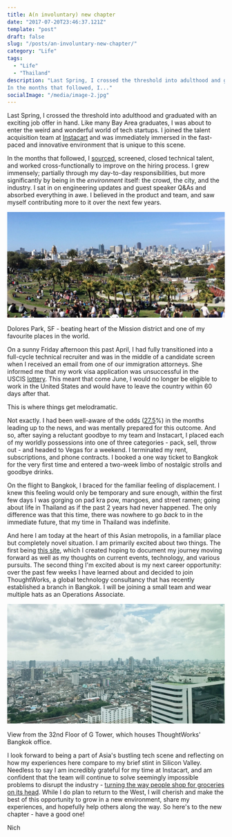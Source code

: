 ```yaml
---
title: A(n involuntary) new chapter
date: "2017-07-20T23:46:37.121Z"
template: "post"
draft: false
slug: "/posts/an-involuntary-new-chapter/"
category: "Life"
tags:
  - "Life"
  - "Thailand"
description: "Last Spring, I crossed the threshold into adulthood and graduated with an exciting job offer in hand. Like many Bay Area graduates, I was about to enter the weird and wonderful world of tech startups. I joined the talent acquisition team at Instacart and was immediately immersed in the fast-paced and innovative environment that is unique to this scene.
In the months that followed, I..."
socialImage: "/media/image-2.jpg"
---
```


Last Spring, I crossed the threshold into adulthood and graduated with an exciting job offer in hand. Like many Bay Area graduates, I was about to enter the weird and wonderful world of tech startups. I joined the talent acquisition team at [Instacart](https://www.instacart.com/) and was immediately immersed in the fast-paced and innovative environment that is unique to this scene.

In the months that followed, I [sourced](https://www.recruiter.com/i/sourcing/), screened, closed technical talent, and worked cross-functionally to improve on the hiring process. I grew immensely; partially through my day-to-day responsibilities, but more significantly by being in the *environment* itself: the crowd, the city, and the industry. I sat in on engineering updates and guest speaker Q&As and absorbed everything in awe. I believed in the product and team, and saw myself contributing more to it over the next few years.

![Dolores Park, SF - beating heart of the Mission district and one of my favourite places in the world.](/static/media/dolores-park.jpeg)

Dolores Park, SF - beating heart of the Mission district and one of my favourite places in the world.

On a sunny Friday afternoon this past April, I had fully transitioned into a full-cycle technical recruiter and was in the middle of a candidate screen when I received an email from one of our immigration attorneys. She informed me that my work visa application was unsuccessful in the USCIS [lottery](https://redbus2us.com/what-is-h1b-visa-lottery-process-what-has-uscis-done-that-in-past/). This meant that come June, I would no longer be eligible to work in the United States and would have to leave the country within 60 days after that.

This is where things get melodramatic.

Not exactly. I had been well-aware of the odds ([27.5](https://redbus2us.com/h1b-visa-2017-lottery-prediction-analysis-news-results/)%) in the months leading up to the news, and was mentally prepared for this outcome. And so, after saying a reluctant goodbye to my team and Instacart, I placed each of my worldly possessions into one of three categories - pack, sell, throw out - and headed to Vegas for a weekend. I terminated my rent, subscriptions, and phone contracts. I booked a one way ticket to Bangkok for the very first time and entered a two-week limbo of nostalgic strolls and goodbye drinks.

On the flight to Bangkok, I braced for the familiar feeling of displacement. I knew this feeling would only be temporary and sure enough, within the first few days I was gorging on pad kra pow, mangoes, and street ramen; going about life in Thailand as if the past 2 years had never happened. The only difference was that this time, there was nowhere to go *back* to in the immediate future, that my time in Thailand was indefinite.

And here I am today at the heart of this Asian metropolis, in a familiar place but completely novel situation. I am primarily excited about two things. The first being [this site](http://www.nichanank.com/about/), which I created hoping to document my journey moving forward as well as my thoughts on current events, technology, and various pursuits. The second thing I'm excited about is my next career opportunity: over the past few weeks I have learned about and decided to join ThoughtWorks, a global technology consultancy that has recently established a branch in Bangkok. I will be joining a small team and wear multiple hats as an Operations Associate. 

![View from the 32nd Floor of G Tower, which houses ThoughtWorks' Bangkok office.](/static/media/thoughtworks-office.jpeg)

View from the 32nd Floor of G Tower, which houses ThoughtWorks' Bangkok office.

I look forward to being a part of Asia's bustling tech scene and reflecting on how my experiences here compare to my brief stint in Silicon Valley. Needless to say I am incredibly grateful for my time at Instacart, and am confident that the team will continue to solve seemingly impossible problems to disrupt the industry - [turning the way people shop for groceries on its head](https://tech.instacart.com/space-time-and-groceries-a315925acf3a). While I do plan to return to the West, I will cherish and make the best of this opportunity to grow in a new environment, share my experiences, and hopefully help others along the way. So here's to the new chapter - have a good one!

Nich